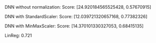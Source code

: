 DNN without normalization:
Score:  [24.920184565525428, 0.57670915]

DNN with StandardScaler:
Score:  [12.039721320657168, 0.77382326]

DNN with MinMaxScaler:
Score:  [14.370101330327053, 0.68415135]

LinReg:
0.721